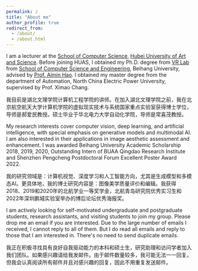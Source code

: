 ```yaml
---
permalink: /
title: "About me"
author_profile: true
redirect_from: 
  - /about/
  - /about.html
---
```




I am a lecturer at the [School of Computer Science](https://jsjxy.hbuas.edu.cn/), [Hubei University of Art and Science](https://www.hbuas.edu.cn/). Before joining HUAS, I obtained my Ph.D. degree from [VR Lab](https://vrlab.buaa.edu.cn/) from [School of Computer Science and Engineering](https://scse.buaa.edu.cn/index.htm), Beihang University, advised by [Prof. Aimin Hao](https://scse.buaa.edu.cn/info/1078/2654.htm). I obtained my master degree from the department of Automation, North China Electric Power University, supervised by Prof. Ximao Chang.

我目前是湖北文理学院计算机工程学院的讲师。在加入湖北文理学院之前，我在北京航空航天大学计算机学院的虚拟现实技术与系统国家重点实验室获得博士学位，导师是郝爱民教授。硕士毕业于华北电力大学自动化学院，导师是常喜茂教授。

My research interests cover computer vision, deep learning, and artificial intelligence, with special emphasis on generative models and multimodal AI. I am also interested in their applications in image aesthetic assessment and enhancement. I was awarded Beihang University Academic Scholarship 2018, 2019, 2020, Outstanding Intern of BUAA Qingdao Research Institute and Shenzhen Pengcheng Postdoctoral Forum Excellent Poster Award 2022.

我的研究领域是：计算机视觉、深度学习和人工智能方向，尤其是生成模型和多模态AI。更具体地，我的博士研究内容是：图像美学质量评价和编辑。我获得2018、2019和2020年的北航学业一等奖学金，北航青岛研究院优秀实习生和2022年深圳鹏城实验室举办的博后论坛优秀海报奖。

I am actively looking for self-motivated undergraduate and postgraduate students, research assistants, and visiting students to join my group. Please drop me an email if you are interested.  Due to the large number of emails I received, I cannot reply to all of them. But I do read all emails and reply to those that I am interested in. There's no need to send duplicate emails.

我正在积极寻找具有良好自我驱动能力的本科和硕士生，研究助理和访问学者加入我们团队。如果感兴趣请给我发邮件。由于邮件数量较多，我可能无法一一回复。但我会认真阅读所有邮件并且对感兴趣的回复，因此不用重复发送邮件。
